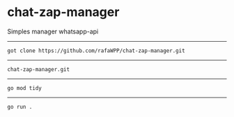 # chat-zap-manager

Simples manager whatsapp-api
__________________________________________________________
```
got clone https://github.com/rafaWPP/chat-zap-manager.git
```
__________________________________________________________
```
chat-zap-manager.git
```
___________________________________________________________
```
go mod tidy
```
____________________________________________________________
```
go run .
```
